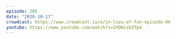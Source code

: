 ```yaml
---
episode: 205
date: "2020-10-17"
crowdcast: https://www.crowdcast.io/e/in-lieu-of-fun-episode-99
youtube: https://www.youtube.com/watch?v=2VOHisbZYp4
---
```


